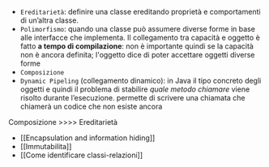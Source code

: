 - `Ereditarietà`: definire una classe ereditando proprietà e comportamenti di un’altra classe.
- `Polimorfismo`: quando una classe può assumere diverse forme in base alle interfacce che implementa. Il collegamento tra capacità e oggetto è fatto **a tempo di compilazione**: non è importante quindi se la capacità non è ancora definita; l'oggetto dice di poter accettare oggetti diverse forme
- `Composizione` 
- `Dynamic Pipeling` (collegamento dinamico): in Java il tipo concreto degli oggetti e quindi il problema di stabilire _quale metodo chiamare_ viene risolto durante l’esecuzione. permette di scrivere una chiamata che chiamerà un codice che non esiste ancora

Composizione >>>> Ereditarietà

- [[Encapsulation and information hiding]]
- [[Immutabilita]]
- [[Come identificare classi-relazioni]]